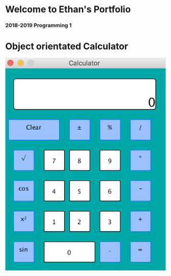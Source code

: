 # Welcome to Ethan's Portfolio
### 2018-2019 Programming 1
# Object orientated Calculator
![Calculator](https://github.com/9560759/Ethan-Aeschilman-s-Computer-portfolio/blob/master/Calc/Calculator.png)

